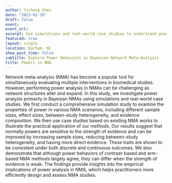 ```yaml
---
author: Yicheng Shen
date: "2023-01-10"
draft: false
event: 
event_url: 
excerpt: Use simulations and real-world case studies to understand power behaviors in Bayesian Network Meta-analysis (NMA).
featured: true
layout: single
location: Durham, NC
show_post_time: false
subtitle: Explore Power Behaviors in Bayesian Network Meta-Analysis
title: Powers in NMA
---
```


Network meta-analysis (NMA) has become a popular tool for simultaneously evaluating multiple interventions in biomedical studies. However, performing power analysis in NMAs can be challenging as network structures alter and expand. In this study, we investigate power analysis primarily in Bayesian NMAs using simulations and real-world case studies. We first conduct a comprehensive simulation study to examine the properties of power in various NMA scenarios, including different sample sizes, effect sizes, between-study heterogeneity, and evidence composition. We then use case studies based on existing NMA works to illustrate the practical application of our methods. Our results suggest that normally powers are sensitive to the strength of evidence and can be improved by increasing sample sizes, reducing between-study heterogeneity, and having more direct evidence. These traits are shown to be consistent under both discrete and continuous outcomes. We also demonstrate that although power behaviors of contrast-based and arm-based NMA methods largely agree, they can differ when the strength of evidence is weak. The findings provide insights into the empirical implications of power analysis in NMA, which helps practitioners more efficiently design and assess NMA studies.
